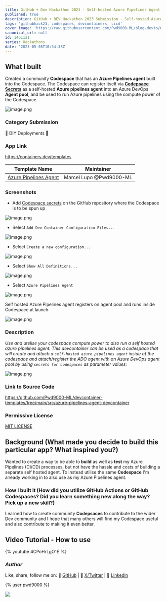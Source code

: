 ```yaml
---
title: GitHub + Dev Hackathon 2023 - Self-hosted Azure Pipelines Agent Codespace/Dev Container
published: true
description: GitHub + DEV Hackathon 2023 Submission - Self-hosted Azure Pipelines Agent Codespace/Dev Container
tags: 'githubhack23, codespaces, devcontainers, cicd'
cover_image: 'https://raw.githubusercontent.com/Pwd9000-ML/blog-devto/main/posts/2023/GitHub-Dev-Hackathon-2023/assets/main01.png'
canonical_url: null
id: 1461121
series: Hackathons
date: '2023-05-08T10:34:38Z'
---
```


## What I built

Created a community **Codespace** that has an **Azure Pipelines agent** built into the Codespace. The Codespace can register itself via **[Codepsace Secrets](https://docs.github.com/en/codespaces/managing-your-codespaces/managing-encrypted-secrets-for-your-codespaces?wt.mc_id=DT-MVP-5004771)** as a self-hosted **Azure pipelines agent** into an Azure DevOps **Agent pool**, and be used to run Azure pipelines using the compute power of the Codespace.

![image.png](https://raw.githubusercontent.com/Pwd9000-ML/blog-devto/main/posts/2022/GitHub-Codespaces-DevOps-Agent/assets/diag01.png)

### Category Submission

👷 DIY Deployments 👷

### App Link

<https://containers.dev/templates>

| Template Name | Maintainer |
| --- | --- |
| [Azure Pipelines Agent](https://github.com/Pwd9000-ML/devcontainer-templates/tree/main/src/azure-pipelines-agent-devcontainer) | Marcel Lupo @Pwd9000-ML |

### Screenshots

- Add [Codespace secrets](https://docs.github.com/en/codespaces/managing-your-codespaces/managing-encrypted-secrets-for-your-codespaces?wt.mc_id=DT-MVP-5004771) on the GitHub repository where the Codespace is to be spun up

![image.png](https://raw.githubusercontent.com/Pwd9000-ML/blog-devto/main/posts/2023/GitHub-Dev-Hackathon-2023/assets/sec02.png)

- Select `Add Dev Container Configuration Files...`

![image.png](https://raw.githubusercontent.com/Pwd9000-ML/blog-devto/main/posts/2023/GitHub-ADO-Codespace-video/assets/add01.png)

- Select `Create a new configuration...`

![image.png](https://raw.githubusercontent.com/Pwd9000-ML/blog-devto/main/posts/2023/GitHub-ADO-Codespace-video/assets/add02.png)

- Select `Show All Definitions...`

![image.png](https://raw.githubusercontent.com/Pwd9000-ML/blog-devto/main/posts/2023/GitHub-ADO-Codespace-video/assets/add03.png)

- Select `Azure Pipelines Agent`

![image.png](https://raw.githubusercontent.com/Pwd9000-ML/blog-devto/main/posts/2023/GitHub-ADO-Codespace-video/assets/add04.png)

Self hosted Azure Pipelines agent registers on agent pool and runs inside Codespace at launch

![image.png](https://raw.githubusercontent.com/Pwd9000-ML/blog-devto/main/posts/2022/GitHub-Codespaces-DevOps-Agent/assets/run06.png)

### Description

_Use and utelise your codespace compute power to also run a self hosted azure pipelines agent. This devcontainer can be used as a codespace that will create and attach a `self-hosted azure pipelines agent` inside of the codespace and attach/register the ADO agent with an Azure DevOps agent pool by using `secrets for codespaces` as parameter values:_

![image.png](https://raw.githubusercontent.com/Pwd9000-ML/blog-devto/main/posts/2023/GitHub-Dev-Hackathon-2023/assets/sec02.png)

### Link to Source Code

<https://github.com/Pwd9000-ML/devcontainer-templates/tree/main/src/azure-pipelines-agent-devcontainer>

### Permissive License

[MIT LICENSE](https://github.com/Pwd9000-ML/Azure-Service-Bus-SAS-Management/blob/master/LICENSE)

## Background (What made you decide to build this particular app? What inspired you?)

Wanted to create a way to be able to **build** as well as **test** my Azure Pipelines (CI/CD) processes, but not have the hassle and costs of building a separate self hosted agent. To instead utilise the same **Codespace** I'm already working in to also use as my Azure Pipelines agent.

### How I built it (How did you utilize GitHub Actions or GitHub Codespaces? Did you learn something new along the way? Pick up a new skill?)

Learned how to create community **Codepsaces** to contribute to the wider Dev community and I hope that many others will find my Codespace useful and also contribute to making it even better.

## Video Tutorial - How to use

{% youtube 4CPoHrLgO1E %}

### _Author_

Like, share, follow me on: :octopus: [GitHub](https://github.com/Pwd9000-ML) | :penguin: [X/Twitter](https://x.com/pwd9000) | :space_invader: [LinkedIn](https://www.linkedin.com/in/marcel-l-61b0a96b/)

{% user pwd9000 %}

<a href="https://www.buymeacoffee.com/pwd9000"><img src="https://img.buymeacoffee.com/button-api/?text=Buy me a coffee&emoji=&slug=pwd9000&button_colour=FFDD00&font_colour=000000&font_family=Cookie&outline_colour=000000&coffee_colour=ffffff"></a>
